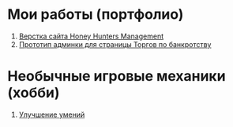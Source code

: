 # Мои работы (портфолио)

1. [Верстка сайта Honey Hunters Management](https://lyumih.github.io/hhm/)
2. [Прототип админки для страницы Торгов по банкротству](https://lyumih.github.io/mortgaged-property/)


# Необычные игровые механики (хобби)

1. [Улучшение умений](https://lyumih.github.io/hobby/upgrade-skills/)

